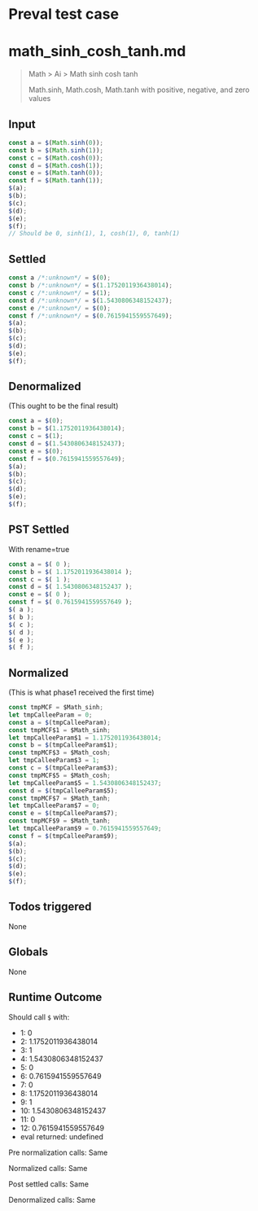 # Preval test case

# math_sinh_cosh_tanh.md

> Math > Ai > Math sinh cosh tanh
>
> Math.sinh, Math.cosh, Math.tanh with positive, negative, and zero values

## Input

`````js filename=intro
const a = $(Math.sinh(0));
const b = $(Math.sinh(1));
const c = $(Math.cosh(0));
const d = $(Math.cosh(1));
const e = $(Math.tanh(0));
const f = $(Math.tanh(1));
$(a);
$(b);
$(c);
$(d);
$(e);
$(f);
// Should be 0, sinh(1), 1, cosh(1), 0, tanh(1)
`````


## Settled


`````js filename=intro
const a /*:unknown*/ = $(0);
const b /*:unknown*/ = $(1.1752011936438014);
const c /*:unknown*/ = $(1);
const d /*:unknown*/ = $(1.5430806348152437);
const e /*:unknown*/ = $(0);
const f /*:unknown*/ = $(0.7615941559557649);
$(a);
$(b);
$(c);
$(d);
$(e);
$(f);
`````


## Denormalized
(This ought to be the final result)

`````js filename=intro
const a = $(0);
const b = $(1.1752011936438014);
const c = $(1);
const d = $(1.5430806348152437);
const e = $(0);
const f = $(0.7615941559557649);
$(a);
$(b);
$(c);
$(d);
$(e);
$(f);
`````


## PST Settled
With rename=true

`````js filename=intro
const a = $( 0 );
const b = $( 1.1752011936438014 );
const c = $( 1 );
const d = $( 1.5430806348152437 );
const e = $( 0 );
const f = $( 0.7615941559557649 );
$( a );
$( b );
$( c );
$( d );
$( e );
$( f );
`````


## Normalized
(This is what phase1 received the first time)

`````js filename=intro
const tmpMCF = $Math_sinh;
let tmpCalleeParam = 0;
const a = $(tmpCalleeParam);
const tmpMCF$1 = $Math_sinh;
let tmpCalleeParam$1 = 1.1752011936438014;
const b = $(tmpCalleeParam$1);
const tmpMCF$3 = $Math_cosh;
let tmpCalleeParam$3 = 1;
const c = $(tmpCalleeParam$3);
const tmpMCF$5 = $Math_cosh;
let tmpCalleeParam$5 = 1.5430806348152437;
const d = $(tmpCalleeParam$5);
const tmpMCF$7 = $Math_tanh;
let tmpCalleeParam$7 = 0;
const e = $(tmpCalleeParam$7);
const tmpMCF$9 = $Math_tanh;
let tmpCalleeParam$9 = 0.7615941559557649;
const f = $(tmpCalleeParam$9);
$(a);
$(b);
$(c);
$(d);
$(e);
$(f);
`````


## Todos triggered


None


## Globals


None


## Runtime Outcome


Should call `$` with:
 - 1: 0
 - 2: 1.1752011936438014
 - 3: 1
 - 4: 1.5430806348152437
 - 5: 0
 - 6: 0.7615941559557649
 - 7: 0
 - 8: 1.1752011936438014
 - 9: 1
 - 10: 1.5430806348152437
 - 11: 0
 - 12: 0.7615941559557649
 - eval returned: undefined

Pre normalization calls: Same

Normalized calls: Same

Post settled calls: Same

Denormalized calls: Same
